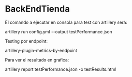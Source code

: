 # BackEndTienda

El comando a ejecutar en consola para test con artillery será:

artillery run config.yml --output testPerformance.json

Testing por endpoint:

artillery-plugin-metrics-by-endpoint

Para ver el resultado en grafica: 

artillery report testPerformance.json -o testResults.html
